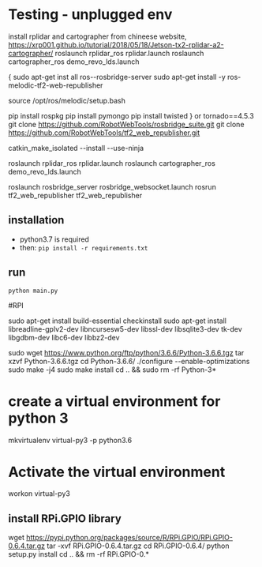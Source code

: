 # Testing - unplugged env


install rplidar and cartographer from chineese website,
https://xrp001.github.io/tutorial/2018/05/18/Jetson-tx2-rplidar-a2-cartographer/
roslaunch rplidar_ros rplidar.launch
roslaunch cartographer_ros demo_revo_lds.launch

{
sudo apt-get inst all ros-<rosdistro>-rosbridge-server
 sudo apt-get install -y ros-melodic-tf2-web-republisher

source /opt/ros/melodic/setup.bash 

pip install rospkg
pip install pymongo
pip install twisted
}
or
tornado==4.5.3
git clone https://github.com/RobotWebTools/rosbridge_suite.git
git clone https://github.com/RobotWebTools/tf2_web_republisher.git

catkin_make_isolated --install --use-ninja 


roslaunch rplidar_ros rplidar.launch
roslaunch cartographer_ros demo_revo_lds.launch

roslaunch rosbridge_server rosbridge_websocket.launch
rosrun tf2_web_republisher tf2_web_republisher




## installation
 - python3.7 is required
 - then: `pip install -r requirements.txt`
 
 ## run
 `python main.py`




#RPI

sudo apt-get install build-essential checkinstall
sudo apt-get install libreadline-gplv2-dev  libncursesw5-dev libssl-dev libsqlite3-dev tk-dev libgdbm-dev libc6-dev libbz2-dev

sudo wget https://www.python.org/ftp/python/3.6.6/Python-3.6.6.tgz
tar xzvf Python-3.6.6.tgz
cd Python-3.6.6/
./configure  --enable-optimizations
sudo make -j4
sudo make install
cd .. && sudo rm -rf Python-3* 

# create a virtual environment for python 3
mkvirtualenv virtual-py3 -p python3.6
# Activate the virtual environment
workon virtual-py3

## install RPi.GPIO library
wget https://pypi.python.org/packages/source/R/RPi.GPIO/RPi.GPIO-0.6.4.tar.gz
tar -xvf RPi.GPIO-0.6.4.tar.gz
cd RPi.GPIO-0.6.4/
python setup.py install
cd .. && rm -rf RPi.GPIO-0.*

